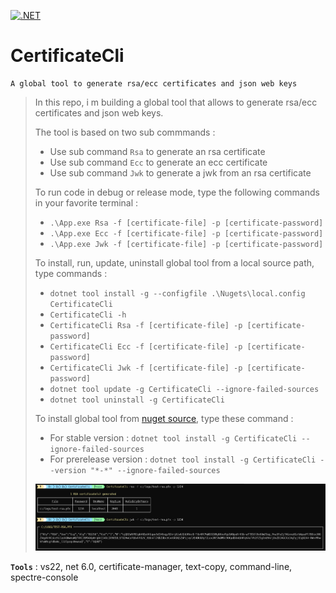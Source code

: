 [![.NET](https://github.com/aimenux/CertificateCli/actions/workflows/ci.yml/badge.svg)](https://github.com/aimenux/CertificateCli/actions/workflows/ci.yml)

# CertificateCli
```
A global tool to generate rsa/ecc certificates and json web keys
```

> In this repo, i m building a global tool that allows to generate rsa/ecc certificates and json web keys.
>
> The tool is based on two sub commmands :
> - Use sub command `Rsa` to generate an rsa certificate
> - Use sub command `Ecc` to generate an ecc certificate
> - Use sub command `Jwk` to generate a jwk from an rsa certificate
>
>
> To run code in debug or release mode, type the following commands in your favorite terminal : 
> - `.\App.exe Rsa -f [certificate-file] -p [certificate-password]`
> - `.\App.exe Ecc -f [certificate-file] -p [certificate-password]`
> - `.\App.exe Jwk -f [certificate-file] -p [certificate-password]`
>
>
> To install, run, update, uninstall global tool from a local source path, type commands :
> - `dotnet tool install -g --configfile .\Nugets\local.config CertificateCli`
> - `CertificateCli -h`
> - `CertificateCli Rsa -f [certificate-file] -p [certificate-password]`
> - `CertificateCli Ecc -f [certificate-file] -p [certificate-password]`
> - `CertificateCli Jwk -f [certificate-file] -p [certificate-password]`
> - `dotnet tool update -g CertificateCli --ignore-failed-sources`
> - `dotnet tool uninstall -g CertificateCli`
>
> To install global tool from [nuget source](https://www.nuget.org/packages/CertificateCli), type these command :
> - For stable version : `dotnet tool install -g CertificateCli --ignore-failed-sources`
> - For prerelease version : `dotnet tool install -g CertificateCli --version "*-*" --ignore-failed-sources`
>
>
> ![CertificateCli](Screenshots/CertificateCli.png)
>

**`Tools`** : vs22, net 6.0, certificate-manager, text-copy, command-line, spectre-console